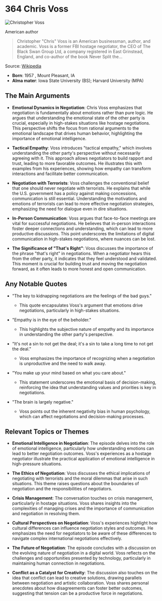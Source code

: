 # 364 Chris Voss


![Christopher Voss](https://encrypted-tbn0.gstatic.com/images?q=tbn:ANd9GcTqeWAzvbNjChvqWGfAf-xAtCYnZD2yTfNrBOxCuw&s=0)

American author

> Christopher "Chris" Voss is an American businessman, author, and academic. Voss is a former FBI hostage negotiator, the CEO of The Black Swan Group Ltd, a company registered in East Grinstead, England, and co-author of the book Never Split the...

Source: [Wikipedia](https://en.wikipedia.org/wiki/Christopher_Voss)

- **Born**: 1957 , Mount Pleasant, IA
- **Alma mater**: Iowa State University (BS); Harvard University (MPA)


## The Main Arguments

- **Emotional Dynamics in Negotiation**: Chris Voss emphasizes that negotiation is fundamentally about emotions rather than pure logic. He argues that understanding the emotional state of the other party is crucial, especially in high-stakes situations like hostage negotiations. This perspective shifts the focus from rational arguments to the emotional landscape that drives human behavior, highlighting the importance of emotional intelligence.

- **Tactical Empathy**: Voss introduces "tactical empathy," which involves understanding the other party's perspective without necessarily agreeing with it. This approach allows negotiators to build rapport and trust, leading to more favorable outcomes. He illustrates this with examples from his experiences, showing how empathy can transform interactions and facilitate better communication.

- **Negotiation with Terrorists**: Voss challenges the conventional belief that one should never negotiate with terrorists. He explains that while the U.S. government has a policy against making concessions, communication is still essential. Understanding the motivations and emotions of terrorists can lead to more effective negotiation strategies, emphasizing the need for dialogue even in dire situations.

- **In-Person Communication**: Voss argues that face-to-face meetings are vital for successful negotiations. He believes that in-person interactions foster deeper connections and understanding, which can lead to more productive discussions. This point underscores the limitations of digital communication in high-stakes negotiations, where nuances can be lost.

- **The Significance of "That's Right"**: Voss discusses the importance of the phrase "that's right" in negotiations. When a negotiator hears this from the other party, it indicates that they feel understood and validated. This moment is crucial for building trust and moving the negotiation forward, as it often leads to more honest and open communication.

## Any Notable Quotes

- "The key to kidnapping negotiations are the feelings of the bad guys."
  - This quote encapsulates Voss's argument that emotions drive negotiations, particularly in high-stakes situations.

- "Empathy is in the eye of the beholder."
  - This highlights the subjective nature of empathy and its importance in understanding the other party's perspective.

- "It's not a sin to not get the deal; it's a sin to take a long time to not get the deal."
  - Voss emphasizes the importance of recognizing when a negotiation is unproductive and the need to walk away.

- "You make up your mind based on what you care about."
  - This statement underscores the emotional basis of decision-making, reinforcing the idea that understanding values and priorities is key in negotiations.

- "The brain is largely negative."
  - Voss points out the inherent negativity bias in human psychology, which can affect negotiations and decision-making processes.

## Relevant Topics or Themes

- **Emotional Intelligence in Negotiation**: The episode delves into the role of emotional intelligence, particularly how understanding emotions can lead to better negotiation outcomes. Voss's experiences as a hostage negotiator illustrate the practical application of emotional intelligence in high-pressure situations.

- **The Ethics of Negotiation**: Voss discusses the ethical implications of negotiating with terrorists and the moral dilemmas that arise in such situations. This theme raises questions about the boundaries of negotiation and the responsibilities of negotiators.

- **Crisis Management**: The conversation touches on crisis management, particularly in hostage situations. Voss shares insights into the complexities of managing crises and the importance of communication and negotiation in resolving them.

- **Cultural Perspectives on Negotiation**: Voss's experiences highlight how cultural differences can influence negotiation styles and outcomes. He emphasizes the need for negotiators to be aware of these differences to navigate complex international negotiations effectively.

- **The Future of Negotiation**: The episode concludes with a discussion on the evolving nature of negotiation in a digital world. Voss reflects on the challenges and opportunities presented by technology, particularly in maintaining human connection in negotiations.

- **Conflict as a Catalyst for Creativity**: The discussion also touches on the idea that conflict can lead to creative solutions, drawing parallels between negotiation and artistic collaboration. Voss shares personal anecdotes about how disagreements can foster better outcomes, suggesting that tension can be a productive force in negotiations.
